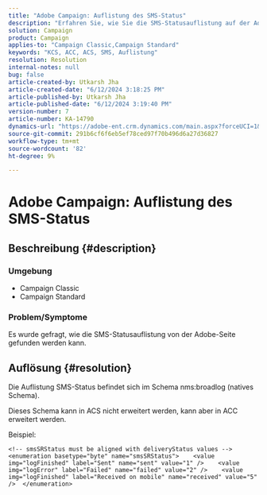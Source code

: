 ```yaml
---
title: "Adobe Campaign: Auflistung des SMS-Status"
description: "Erfahren Sie, wie Sie die SMS-Statusauflistung auf der Adobe-Seite im Campaign Classic finden."
solution: Campaign
product: Campaign
applies-to: "Campaign Classic,Campaign Standard"
keywords: "KCS, ACC, ACS, SMS, Auflistung"
resolution: Resolution
internal-notes: null
bug: false
article-created-by: Utkarsh Jha
article-created-date: "6/12/2024 3:18:25 PM"
article-published-by: Utkarsh Jha
article-published-date: "6/12/2024 3:19:40 PM"
version-number: 7
article-number: KA-14790
dynamics-url: "https://adobe-ent.crm.dynamics.com/main.aspx?forceUCI=1&pagetype=entityrecord&etn=knowledgearticle&id=346686fd-ce28-ef11-840a-00224808decd"
source-git-commit: 291b6cf6f6eb5ef78ced97f70b496d6a27d36827
workflow-type: tm+mt
source-wordcount: '82'
ht-degree: 9%

---
```


# Adobe Campaign: Auflistung des SMS-Status

## Beschreibung {#description}




### Umgebung



- Campaign Classic
- Campaign Standard




### Problem/Symptome



Es wurde gefragt, wie die SMS-Statusauflistung von der Adobe-Seite gefunden werden kann.


## Auflösung {#resolution}


Die Auflistung SMS-Status befindet sich im Schema nms:broadlog (natives Schema).

Dieses Schema kann in ACS nicht erweitert werden, kann aber in ACC erweitert werden.

Beispiel:


```
<!-- smsSRStatus must be aligned with deliveryStatus values -->  <enumeration basetype="byte" name="smsSRStatus">    <value img="logFinished" label="Sent" name="sent" value="1" />    <value img="logError" label="Failed" name="failed" value="2" />    <value img="logFinished" label="Received on mobile" name="received" value="5" />  </enumeration>
```



